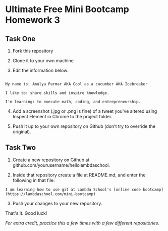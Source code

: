 # Ultimate Free Mini Bootcamp Homework 3 #

## Task One ##

1. Fork this repository

2. Clone it to your own machine

3. Edit the information below:


```

My name is: Amulya Parmar AKA Cool as a cucumber AKA Icebreaker

I like to: share skills and inspire knowledge.

I'm learning: to execute math, coding, and entrepreneurship.  

```

4. Add a screenshot (.jpg or .png is fine) of a tweet you've altered using Inspect Element in Chrome to the project folder.

4. Push it up to your own repository on Github (don't try to override the original).

## Task Two ##

1. Create a new repository on Github at github.com/yourusername/hellolambdaschool.

2. Inside that repository create a file at README.md, and enter the following in that file:

```
I am learning how to use git at Lambda School's [online code bootcamp](https://lambdaschool.com/mini-bootcamp)
```

3. Push your changes to your new repository.

That's it. Good luck!

*For extra credit, practice this a few times with a few different repositories.*
